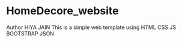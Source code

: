 # HomeDecore_website
Author HIYA JAIN
This is a simple web template using HTML CSS JS BOOTSTRAP JSON
